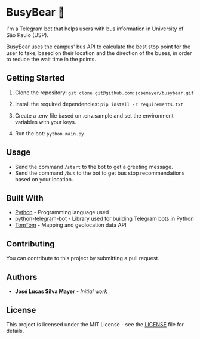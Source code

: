 # BusyBear 🐻

I'm a Telegram bot that helps users with bus information in University of São Paulo (USP). 

BusyBear uses the campus' bus API to calculate the best stop point for the user to take, based on their location and the direction of the buses, in order to reduce the wait time in the points.

## Getting Started

1. Clone the repository: `git clone git@github.com:josemayer/busybear.git`

2. Install the required dependencies: `pip install -r requirements.txt`

3. Create a .env file based on .env.sample and set the environment variables with your keys.

4. Run the bot: `python main.py`

## Usage

- Send the command `/start` to the bot to get a greeting message.
- Send the command `/bus` to the bot to get bus stop recommendations based on your location.

## Built With

- [Python](https://www.python.org/) - Programming language used
- [python-telegram-bot](https://github.com/python-telegram-bot/python-telegram-bot) - Library used for building Telegram bots in Python
- [TomTom](https://www.tomtom.com) - Mapping and geolocation data API

## Contributing

You can contribute to this project by submitting a pull request.

## Authors

- **José Lucas Silva Mayer** - *Initial work*

## License

This project is licensed under the MIT License - see the [LICENSE](LICENSE) file for details.

